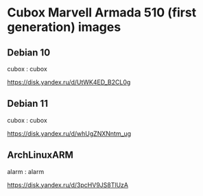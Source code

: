# Cubox Marvell Armada 510 (first generation) images

## Debian 10
cubox : cubox

https://disk.yandex.ru/d/UtWK4ED_B2CL0g

## Debian 11
cubox : cubox

https://disk.yandex.ru/d/whUgZNXNntm_ug

## ArchLinuxARM
alarm : alarm

https://disk.yandex.ru/d/3pcHV9JS8TlUzA
